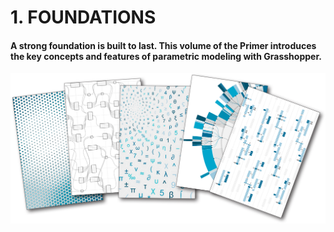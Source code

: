 # 1. FOUNDATIONS

#### A strong foundation is built to last. This volume of the Primer introduces the key concepts and features of parametric modeling with Grasshopper.
![IMAGE](images/001-foundations.png)
